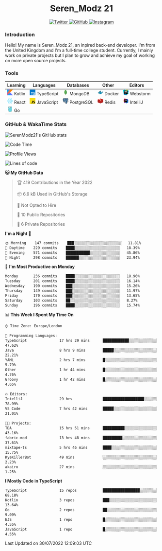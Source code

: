 <div align="center">
  <h1>Seren_Modz 21</h1>
  <a href="https://twitter.com/SerenModz21">
    <img alt="Twitter" src="https://img.shields.io/badge/twitter%20-%231DA1F2.svg?&style=for-the-badge&logo=Twitter&logoColor=white">
  </a>
  <a href="https://github.com/SerenModz21">
    <img alt="GitHub" src="https://img.shields.io/badge/github%20-%23121011.svg?&style=for-the-badge&logo=github&logoColor=white">
  </a>
  <a href="https://www.instagram.com/serenmodz21">
    <img alt="Instagram" src="https://img.shields.io/badge/instagram%20-%23E4405F.svg?&style=for-the-badge&logo=Instagram&logoColor=white">
  </a>
</div>

### Introduction

Hello! My name is Seren_Modz 21, an inpired back-end developer. I'm from the United Kingdom and I'm a full-time college student. Currently, I mainly work on private projects but I plan to grow and achieve my goal of working on more open source projects. 

### Tools

 **Learning**                                        | **Languages**                                               | **Databases**                                               | **Other**                                           | **Editors**                                                  
-----------------------------------------------------|-------------------------------------------------------------|-------------------------------------------------------------|-----------------------------------------------------|--------------------------------------------------------------
 <img width="19px" src="./assets/kotlin.svg"> Kotlin | <img width="19px" src="./assets/typescript.svg"> TypeScript | <img width="19px" src="./assets/mongodb.svg"> MongoDB       | <img width="19px" src="./assets/docker.svg"> Docker | <img width="19px" src="./assets/webstorm.svg"> Webstorm      
 <img width="19px" src="./assets/react.svg"> React   | <img width="19px" src="./assets/javascript.svg"> JavaScript | <img width="19px" src="./assets/postgresql.svg"> PostgreSQL | <img width="19px" src="./assets/redis.svg"> Redis   | <img width="19px" src="./assets/intellij-idea.svg"> IntelliJ
 <img width="19px" src="./assets/go.svg"> Go         |                                                             |                                                             |                                                     |                                                                                                               

### GitHub & WakaTime Stats

![SerenModz21's GitHub stats](https://github-readme-stats.vercel.app/api?username=SerenModz21&show_icons=true&theme=dark)

<!--START_SECTION:waka-->
![Code Time](http://img.shields.io/badge/Code%20Time-1%2C519%20hrs%2010%20mins-blue)

![Profile Views](http://img.shields.io/badge/Profile%20Views-26-blue)

![Lines of code](https://img.shields.io/badge/From%20Hello%20World%20I%27ve%20Written-16%20Thousand%20lines%20of%20code-blue)

**🐱 My GitHub Data** 

> 🏆 419 Contributions in the Year 2022
 > 
> 📦 6.9 kB Used in GitHub's Storage 
 > 
> 🚫 Not Opted to Hire
 > 
> 📜 10 Public Repositories 
 > 
> 🔑 6 Private Repositories  
 > 
**I'm a Night 🦉** 

```text
🌞 Morning    147 commits    ███░░░░░░░░░░░░░░░░░░░░░░   11.81% 
🌆 Daytime    229 commits    ████░░░░░░░░░░░░░░░░░░░░░   18.39% 
🌃 Evening    571 commits    ███████████░░░░░░░░░░░░░░   45.86% 
🌙 Night      298 commits    ██████░░░░░░░░░░░░░░░░░░░   23.94%

```
📅 **I'm Most Productive on Monday** 

```text
Monday       236 commits    ████░░░░░░░░░░░░░░░░░░░░░   18.96% 
Tuesday      201 commits    ████░░░░░░░░░░░░░░░░░░░░░   16.14% 
Wednesday    190 commits    ███░░░░░░░░░░░░░░░░░░░░░░   15.26% 
Thursday     149 commits    ███░░░░░░░░░░░░░░░░░░░░░░   11.97% 
Friday       170 commits    ███░░░░░░░░░░░░░░░░░░░░░░   13.65% 
Saturday     103 commits    ██░░░░░░░░░░░░░░░░░░░░░░░   8.27% 
Sunday       196 commits    ████░░░░░░░░░░░░░░░░░░░░░   15.74%

```


📊 **This Week I Spent My Time On** 

```text
⌚︎ Time Zone: Europe/London

💬 Programming Languages: 
TypeScript               17 hrs 29 mins      ████████████░░░░░░░░░░░░░   47.62% 
Java                     8 hrs 9 mins        █████░░░░░░░░░░░░░░░░░░░░   22.21% 
YAML                     2 hrs 7 mins        █░░░░░░░░░░░░░░░░░░░░░░░░   5.79% 
Other                    1 hr 44 mins        █░░░░░░░░░░░░░░░░░░░░░░░░   4.76% 
Groovy                   1 hr 42 mins        █░░░░░░░░░░░░░░░░░░░░░░░░   4.65%

🔥 Editors: 
IntelliJ                 29 hrs              ███████████████████░░░░░░   78.99% 
VS Code                  7 hrs 42 mins       █████░░░░░░░░░░░░░░░░░░░░   21.01%

🐱‍💻 Projects: 
TDA                      15 hrs 51 mins      ██████████░░░░░░░░░░░░░░░   43.16% 
fabric-mod               13 hrs 48 mins      █████████░░░░░░░░░░░░░░░░   37.61% 
mixtape-ts               5 hrs 46 mins       ████░░░░░░░░░░░░░░░░░░░░░   15.75% 
KyeKillerBot             49 mins             ░░░░░░░░░░░░░░░░░░░░░░░░░   2.23% 
akairo                   27 mins             ░░░░░░░░░░░░░░░░░░░░░░░░░   1.25%

```

**I Mostly Code in TypeScript** 

```text
TypeScript               15 repos            █████████████████░░░░░░░░   68.18% 
Kotlin                   3 repos             ███░░░░░░░░░░░░░░░░░░░░░░   13.64% 
Go                       2 repos             ██░░░░░░░░░░░░░░░░░░░░░░░   9.09% 
EJS                      1 repo              █░░░░░░░░░░░░░░░░░░░░░░░░   4.55% 
JavaScript               1 repo              █░░░░░░░░░░░░░░░░░░░░░░░░   4.55%

```



 Last Updated on 30/07/2022 12:09:03 UTC
<!--END_SECTION:waka-->
